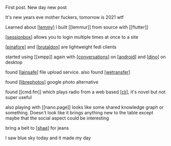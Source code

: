First post. New day new post

It's new years eve mother fuckers, tomorrow is 2021 wtf

Learned about [[lemmy]] I built [[lemmur]] from source with [[flutter]]

[[sessionbox]]  allows you to login multiple times at once to a site

[[pinafore]] and [[brutaldon]] are lightweight fedi clients

started using [[xmpp]] again with [[conversations]] on [[android]] and [[dino]] on desktop

found [[lainsafe]] file upload service. also found [[wetransfer]]


found [[librephotos]] google photo alternative

found [[cmd.fm]] which plays radio from a web based [[cli]], it's novel but not super useful

also playing with [[nano.page]] looks like some shared knowledge graph or something. Doesn't look like it brings anything new to the table except maybe that the social aspect could be interesting


bring a belt to [[shae]] for jeans

I saw blue sky today and it made my day

[//begin]: # "Autogenerated link references for markdown compatibility"
[lemmy]: lemmy.md "lemmy"
[sessionbox]: sessionbox.md "sessionbox"
[pinafore]: pinafore.md "pinafore"
[brutaldon]: brutaldon.md "brutaldon"
[conversations]: conversations.md "conversations"
[android]: android.md "android"
[dino]: dino.md "dino"
[lainsafe]: lainsafe.md "lainsafe"
[wetransfer]: wetransfer.md "wetransfer"
[librephotos]: librephotos.md "librephotos"
[cli]: cli.md "cli"
[shae]: shae.md "Shae"
[//end]: # "Autogenerated link references"